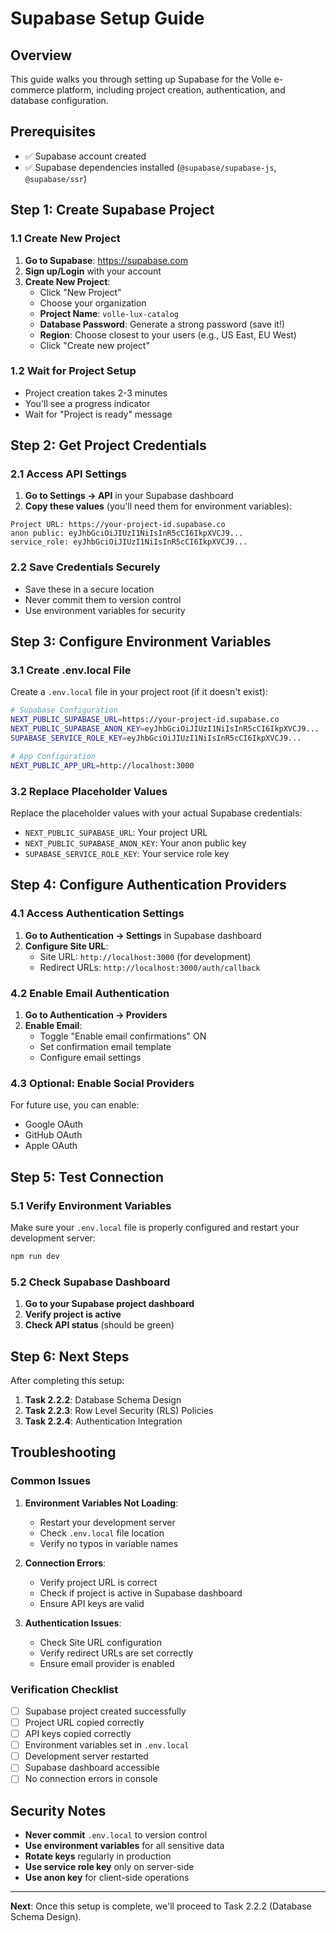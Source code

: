 # Supabase Setup Guide

## Overview

This guide walks you through setting up Supabase for the Volle e-commerce platform, including project creation, authentication, and database configuration.

## Prerequisites

- ✅ Supabase account created
- ✅ Supabase dependencies installed (`@supabase/supabase-js`, `@supabase/ssr`)

## Step 1: Create Supabase Project

### 1.1 Create New Project

1. **Go to Supabase**: https://supabase.com
2. **Sign up/Login** with your account
3. **Create New Project**:
   - Click "New Project"
   - Choose your organization
   - **Project Name**: `volle-lux-catalog`
   - **Database Password**: Generate a strong password (save it!)
   - **Region**: Choose closest to your users (e.g., US East, EU West)
   - Click "Create new project"

### 1.2 Wait for Project Setup

- Project creation takes 2-3 minutes
- You'll see a progress indicator
- Wait for "Project is ready" message

## Step 2: Get Project Credentials

### 2.1 Access API Settings

1. **Go to Settings → API** in your Supabase dashboard
2. **Copy these values** (you'll need them for environment variables):

```
Project URL: https://your-project-id.supabase.co
anon public: eyJhbGciOiJIUzI1NiIsInR5cCI6IkpXVCJ9...
service_role: eyJhbGciOiJIUzI1NiIsInR5cCI6IkpXVCJ9...
```

### 2.2 Save Credentials Securely

- Save these in a secure location
- Never commit them to version control
- Use environment variables for security

## Step 3: Configure Environment Variables

### 3.1 Create .env.local File

Create a `.env.local` file in your project root (if it doesn't exist):

```bash
# Supabase Configuration
NEXT_PUBLIC_SUPABASE_URL=https://your-project-id.supabase.co
NEXT_PUBLIC_SUPABASE_ANON_KEY=eyJhbGciOiJIUzI1NiIsInR5cCI6IkpXVCJ9...
SUPABASE_SERVICE_ROLE_KEY=eyJhbGciOiJIUzI1NiIsInR5cCI6IkpXVCJ9...

# App Configuration
NEXT_PUBLIC_APP_URL=http://localhost:3000
```

### 3.2 Replace Placeholder Values

Replace the placeholder values with your actual Supabase credentials:

- `NEXT_PUBLIC_SUPABASE_URL`: Your project URL
- `NEXT_PUBLIC_SUPABASE_ANON_KEY`: Your anon public key
- `SUPABASE_SERVICE_ROLE_KEY`: Your service role key

## Step 4: Configure Authentication Providers

### 4.1 Access Authentication Settings

1. **Go to Authentication → Settings** in Supabase dashboard
2. **Configure Site URL**:
   - Site URL: `http://localhost:3000` (for development)
   - Redirect URLs: `http://localhost:3000/auth/callback`

### 4.2 Enable Email Authentication

1. **Go to Authentication → Providers**
2. **Enable Email**:
   - Toggle "Enable email confirmations" ON
   - Set confirmation email template
   - Configure email settings

### 4.3 Optional: Enable Social Providers

For future use, you can enable:

- Google OAuth
- GitHub OAuth
- Apple OAuth

## Step 5: Test Connection

### 5.1 Verify Environment Variables

Make sure your `.env.local` file is properly configured and restart your development server:

```bash
npm run dev
```

### 5.2 Check Supabase Dashboard

1. **Go to your Supabase project dashboard**
2. **Verify project is active**
3. **Check API status** (should be green)

## Step 6: Next Steps

After completing this setup:

1. **Task 2.2.2**: Database Schema Design
2. **Task 2.2.3**: Row Level Security (RLS) Policies
3. **Task 2.2.4**: Authentication Integration

## Troubleshooting

### Common Issues

1. **Environment Variables Not Loading**:
   - Restart your development server
   - Check `.env.local` file location
   - Verify no typos in variable names

2. **Connection Errors**:
   - Verify project URL is correct
   - Check if project is active in Supabase dashboard
   - Ensure API keys are valid

3. **Authentication Issues**:
   - Check Site URL configuration
   - Verify redirect URLs are set correctly
   - Ensure email provider is enabled

### Verification Checklist

- [ ] Supabase project created successfully
- [ ] Project URL copied correctly
- [ ] API keys copied correctly
- [ ] Environment variables set in `.env.local`
- [ ] Development server restarted
- [ ] Supabase dashboard accessible
- [ ] No connection errors in console

## Security Notes

- **Never commit** `.env.local` to version control
- **Use environment variables** for all sensitive data
- **Rotate keys** regularly in production
- **Use service role key** only on server-side
- **Use anon key** for client-side operations

---

**Next**: Once this setup is complete, we'll proceed to Task 2.2.2 (Database Schema Design).
